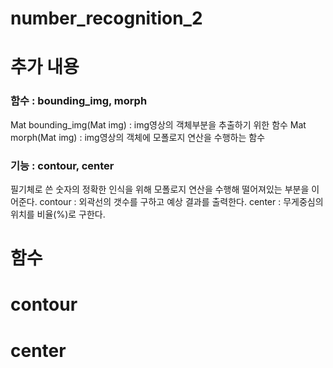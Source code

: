 # number_recognition_2
 
# 추가 내용
### 함수 : bounding_img, morph
Mat bounding_img(Mat img) : img영상의 객체부분을 추출하기 위한 함수
Mat morph(Mat img) : img영상의 객체에 모폴로지 연산을 수행하는 함수

### 기능 : contour, center
필기체로 쓴 숫자의 정확한 인식을 위해 모폴로지 연산을 수행해 떨어져있는 부분을 이어준다.
contour : 외곽선의 갯수를 구하고 예상 결과를 출력한다.
center : 무게중심의 위치를 비율(%)로 구한다.

# 함수

# contour


# center
